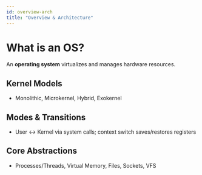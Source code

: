 ```yaml
---
id: overview-arch
title: "Overview & Architecture"
---
```


# What is an OS?
An **operating system** virtualizes and manages hardware resources.

## Kernel Models
- Monolithic, Microkernel, Hybrid, Exokernel

## Modes & Transitions
- User ↔ Kernel via system calls; context switch saves/restores registers

## Core Abstractions
- Processes/Threads, Virtual Memory, Files, Sockets, VFS
